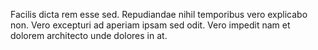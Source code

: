 Facilis dicta rem esse sed. Repudiandae nihil temporibus vero explicabo non. Vero excepturi ad aperiam ipsam sed odit. Vero impedit nam et dolorem architecto unde dolores in at.
